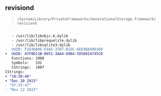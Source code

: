 ## revisiond

> `/System/Library/PrivateFrameworks/GenerationalStorage.framework/revisiond`

```diff

   - /usr/lib/libobjc.A.dylib
   - /usr/lib/libprequelite.dylib
   - /usr/lib/libsqlite3.dylib
-  UUID: F1D36B4E-E4A5-37D7-B1DC-6EE9BA49D16D
+  UUID: A7F0D11B-0051-3AA4-A9B4-5D56024745CD
   Functions: 1008
   Symbols:   332
   CStrings:  1807
CStrings:
+ "18:30:46"
+ "Dec 20 2023"
- "07:33:47"
- "Nov 12 2023"

```
